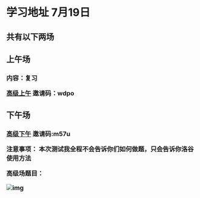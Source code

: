 # 学习地址 7月19日

## 共有以下两场
<h2> 上午场 <br>

<h3>
内容：复习<br>



[高级上午](https://www.luogu.com.cn/contest/31721)    邀请码：wdpo


</h3>
<h2>
下午场


<h3>

[高级下午](https://www.luogu.com.cn/contest/31723)    邀请码:m57u <br>

注意事项：
本次测试我全程不会告诉你们如何做题，只会告诉你洛谷使用方法

高级场题目： 

![img](/_media/0719TEST.png)